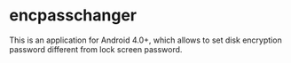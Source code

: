 encpasschanger
==============

This is an application for Android 4.0+, which allows to set disk encryption password different from lock screen password.